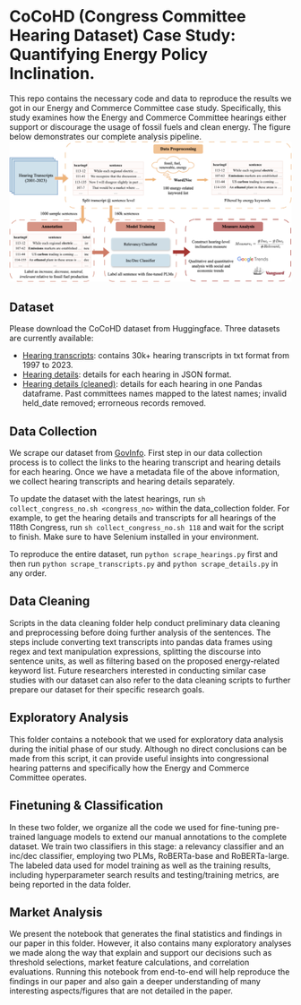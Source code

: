 # CoCoHD (Congress Committee Hearing Dataset) Case Study: Quantifying Energy Policy Inclination.

This repo contains the necessary code and data to reproduce the results we got in our Energy and Commerce Committee case study. Specifically, this study examines how the Energy and Commerce Committee hearings either support or discourage the usage of fossil fuels and clean energy. The figure below demonstrates our complete analysis pipeline.  
![pipeline_plot](./assets/congress_flowchart.png)

## Dataset
Please download the CoCoHD dataset from Huggingface. Three datasets are currently available:
* [Hearing transcripts](https://huggingface.co/datasets/gtfintechlab/CoCoHD_transcripts): contains 30k+ hearing transcripts in txt format from 1997 to 2023. 
* [Hearing details](https://huggingface.co/datasets/gtfintechlab/CoCoHD_hearing_details): details for each hearing in JSON format. 
* [Hearing details (cleaned)](https://huggingface.co/datasets/gtfintechlab/CoCoHD_hearing_details_cleaned): details for each hearing in one Pandas dataframe. Past committees names mapped to the latest names; invalid held_date removed; errorneous records removed. 

## Data Collection
We scrape our dataset from [GovInfo](https://www.govinfo.gov/app/collection/chrg/). First step in our data collection process is to collect the links to the hearing transcript and hearing details for each hearing. Once we have a metadata file of the above information, we collect hearing transcripts and hearing details separately. 

To update the dataset with the latest hearings, run `sh collect_congress_no.sh <congress_no>` within the data_collection folder. For example, to get the hearing details and transcripts for all hearings of the 118th Congress, run `sh collect_congress_no.sh 118` and wait for the script to finish. Make sure to have Selenium installed in your environment. 

To reproduce the entire dataset, run `python scrape_hearings.py` first and then run `python scrape_transcripts.py` and `python scrape_details.py` in any order.

## Data Cleaning
Scripts in the data cleaning folder help conduct preliminary data cleaning and preprocessing before doing further analysis of the sentences. The steps include converting text transcripts into pandas data frames using regex and text manipulation expressions, splitting the discourse into sentence units, as well as filtering based on the proposed energy-related keyword list. Future researchers interested in conducting similar case studies with our dataset can also refer to the data cleaning scripts to further prepare our dataset for their specific research goals.  

## Exploratory Analysis
This folder contains a notebook that we used for exploratory data analysis during the initial phase of our study. Although no direct conclusions can be made from this script, it can provide useful insights into congressional hearing patterns and specifically how the Energy and Commerce Committee operates.

## Finetuning & Classification
In these two folder, we organize all the code we used for fine-tuning pre-trained language models to extend our manual annotations to the complete dataset. We train two classifiers in this stage: a relevancy classifier and an inc/dec classifier, employing two PLMs, RoBERTa-base and RoBERTa-large. The labeled data used for model training as well as the training results, including hyperparameter search results and testing/training metrics, are being reported in the data folder. 

## Market Analysis
We present the notebook that generates the final statistics and findings in our paper in this folder. However, it also contains many exploratory analyses we made along the way that explain and support our decisions such as threshold selections, market feature calculations, and correlation evaluations. Running this notebook from end-to-end will help reproduce the findings in our paper and also gain a deeper understanding of many interesting aspects/figures that are not detailed in the paper.
